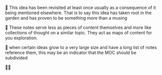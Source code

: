 🌱
This idea has been revisited at least once usually as a consequence of it being mentioned elsewhere. That is to say this idea has taken root in the garden and has proven to be something more than a musing

🌳
These notes serve less as pieces of content themselves and more like collections of thought on a similar topic. They act as maps of content for you exploration.

🌿
when certain ideas grow to a very large size and have a long list of notes reference them, this may be an indicator that the MOC should be subdivided

🏡📝